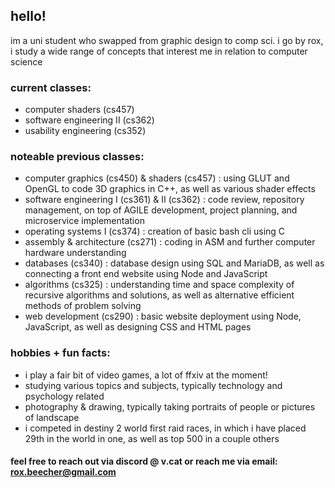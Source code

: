 ## hello!

im a uni student who swapped from graphic design to comp sci.
i go by rox, i study a wide range of concepts that interest me in relation to computer science

### current classes:
- computer shaders (cs457)
- software engineering II (cs362)
- usability engineering (cs352)

### noteable previous classes:
- computer graphics (cs450) & shaders (cs457) : using GLUT and OpenGL to code 3D graphics in C++, as well as various shader effects
- software engineering I (cs361) & II (cs362) : code review, repository management, on top of AGILE development, project planning, and microservice implementation
- operating systems I (cs374) : creation of basic bash cli using C
- assembly & architecture (cs271) : coding in ASM and further computer hardware understanding
- databases (cs340) : database design using SQL and MariaDB, as well as connecting a front end website using Node and JavaScript
- algorithms (cs325) : understanding time and space complexity of recursive algorithms and solutions, as well as alternative efficient methods of problem solving
- web development (cs290) : basic website deployment using Node, JavaScript, as well as designing CSS and HTML pages

### hobbies + fun facts:
- i play a fair bit of video games, a lot of ffxiv at the moment!
- studying various topics and subjects, typically technology and psychology related
- photography & drawing, typically taking portraits of people or pictures of landscape
- i competed in destiny 2 world first raid races, in which i have placed 29th in the world in one, as well as top 500 in a couple others

#### feel free to reach out via discord @ v.cat or reach me via email: rox.beecher@gmail.com
